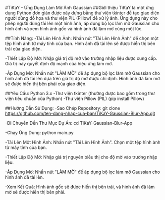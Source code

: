 #TiKaY - Ứng Dụng Làm Mờ Ảnh Gaussian
##Giới thiệu
TiKaY là một ứng dụng Python đơn giản được xây dựng bằng thư viện tkinter để tạo giao diện người dùng đồ họa và thư viện PIL (Pillow) để xử lý ảnh. Ứng dụng này cho phép người dùng tải lên một hình ảnh, áp dụng bộ lọc làm mờ Gaussian cho hình ảnh và xem hình ảnh gốc và hình ảnh đã làm mờ cùng một lúc.

##Tính Năng:
-Tải Lên Hình Ảnh: Nhấn nút "Tải Lên Hình Ảnh" để chọn một tệp hình ảnh từ máy tính của bạn. Hình ảnh đã tải lên sẽ được hiển thị bên trái của giao diện.

-Thiết Lập Độ Mờ: Nhập giá trị độ mờ vào trường nhập liệu được cung cấp. Giá trị này quyết định độ mạnh của hiệu ứng làm mờ.

-Áp Dụng Mờ: Nhấn nút "LÀM MỜ" để áp dụng bộ lọc làm mờ Gaussian cho hình ảnh đã tải lên dựa trên giá trị độ mờ được chỉ định. Hình ảnh đã làm mờ sẽ được hiển thị bên phải của giao diện.

##Yêu Cầu:
Python 3.x
-Thư viện tkinter (thường được bao gồm trong thư viện tiêu chuẩn của Python)
-Thư viện Pillow (PIL) (pip install Pillow)

##Hướng Dẫn Sử Dụng:
-Sao Chép Repository:
git clone https://github.com/ten-dang-nhap-cua-ban/TiKaY-Gaussian-Blur-App.git

-Di Chuyển Đến Thư Mục Dự Án:
cd TiKaY-Gaussian-Blur-App

-Chạy Ứng Dụng:
python main.py

-Tải Lên Một Hình Ảnh:
Nhấn nút "Tải Lên Hình Ảnh".
Chọn một tệp hình ảnh từ máy tính của bạn.

-Thiết Lập Độ Mờ:
Nhập giá trị nguyên biểu thị cho độ mờ vào trường nhập liệu.

-Áp Dụng Mờ:
Nhấn nút "LÀM MỜ" để áp dụng bộ lọc làm mờ Gaussian cho hình ảnh đã tải lên.

-Xem Kết Quả:
Hình ảnh gốc sẽ được hiển thị bên trái, và hình ảnh đã làm mờ sẽ được hiển thị bên phải.
